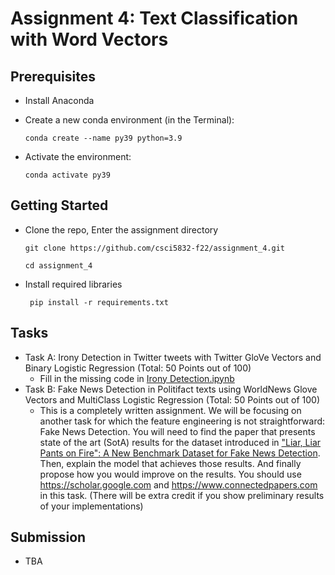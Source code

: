 # Assignment 4: Text Classification with Word Vectors

## Prerequisites

 - Install Anaconda

 - Create a new conda environment (in the Terminal):

    `conda create --name py39 python=3.9`
    
 - Activate the environment:

     `conda activate py39`

## Getting Started

  - Clone the repo, Enter the assignment directory
     
      ` git clone https://github.com/csci5832-f22/assignment_4.git `
      
      ` cd assignment_4 `
        
  - Install required libraries

     ` pip install -r requirements.txt`

## Tasks

  - Task A: Irony Detection in Twitter tweets with Twitter GloVe Vectors and Binary Logistic Regression (Total: 50 Points out of 100)
     - Fill in the missing code in [Irony Detection.ipynb](Part&#32;A&#32;-&#32;Irony&#32;Detection.ipynb)
  - Task B: Fake News Detection in Politifact texts using WorldNews Glove Vectors and MultiClass Logistic Regression (Total: 50 Points out of 100)
     - This is a completely written assignment. We will be focusing on another task for which the feature engineering is not straightforward: Fake News Detection. You will need to find the paper that presents state of the art (SotA) results for the dataset introduced in ["Liar, Liar Pants on Fire": A New Benchmark Dataset for Fake News Detection](https://arxiv.org/abs/1705.00648). Then, explain the model that achieves those results. And finally propose how you would improve on the results. You should use https://scholar.google.com and https://www.connectedpapers.com in this task. (There will be extra credit if you show preliminary results of your implementations)
     
## Submission

   - TBA
